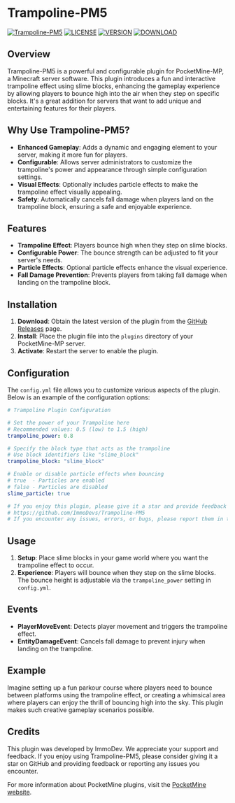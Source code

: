 # Trampoline-PM5

[![Trampoline-PM5](https://img.shields.io/badge/Trampoline_PM5-v2.0.0-brightgreen.svg)](https://github.com/ImmoDevs/Trampoline-PM5)
[![LICENSE](https://img.shields.io/badge/license-MIT-blue.svg)](LICENSE)
[![VERSION](https://img.shields.io/badge/version-2.0.0-green.svg)](https://semver.org)
[![DOWNLOAD](https://img.shields.io/github/downloads/ImmoDevs/Trampoline-PM5/latest/total?sort=semver)](https://github.com/ImmoDevs/Trampoline-PM5/releases/tag/v2.0.0)

## Overview

Trampoline-PM5 is a powerful and configurable plugin for PocketMine-MP, a Minecraft server software. This plugin introduces a fun and interactive trampoline effect using slime blocks, enhancing the gameplay experience by allowing players to bounce high into the air when they step on specific blocks. It's a great addition for servers that want to add unique and entertaining features for their players.

## Why Use Trampoline-PM5?

- **Enhanced Gameplay**: Adds a dynamic and engaging element to your server, making it more fun for players.
- **Configurable**: Allows server administrators to customize the trampoline's power and appearance through simple configuration settings.
- **Visual Effects**: Optionally includes particle effects to make the trampoline effect visually appealing.
- **Safety**: Automatically cancels fall damage when players land on the trampoline block, ensuring a safe and enjoyable experience.

## Features

- **Trampoline Effect**: Players bounce high when they step on slime blocks.
- **Configurable Power**: The bounce strength can be adjusted to fit your server's needs.
- **Particle Effects**: Optional particle effects enhance the visual experience.
- **Fall Damage Prevention**: Prevents players from taking fall damage when landing on the trampoline block.

## Installation

1. **Download**: Obtain the latest version of the plugin from the [GitHub Releases](https://github.com/ImmoDevs/Trampoline-PM5/releases) page.
2. **Install**: Place the plugin file into the `plugins` directory of your PocketMine-MP server.
3. **Activate**: Restart the server to enable the plugin.

## Configuration

The `config.yml` file allows you to customize various aspects of the plugin. Below is an example of the configuration options:

```yaml
# Trampoline Plugin Configuration

# Set the power of your Trampoline here
# Recommended values: 0.5 (low) to 1.5 (high)
trampoline_power: 0.8

# Specify the block type that acts as the trampoline
# Use block identifiers like "slime_block"
trampoline_block: "slime_block"

# Enable or disable particle effects when bouncing
# true  - Particles are enabled
# false - Particles are disabled
slime_particle: true

# If you enjoy this plugin, please give it a star and provide feedback on GitHub:
# https://github.com/ImmoDevs/Trampoline-PM5
# If you encounter any issues, errors, or bugs, please report them in the Issues section on GitHub.
```

## Usage

1. **Setup**: Place slime blocks in your game world where you want the trampoline effect to occur.
2. **Experience**: Players will bounce when they step on the slime blocks. The bounce height is adjustable via the `trampoline_power` setting in `config.yml`.

## Events

- **PlayerMoveEvent**: Detects player movement and triggers the trampoline effect.
- **EntityDamageEvent**: Cancels fall damage to prevent injury when landing on the trampoline.

## Example

Imagine setting up a fun parkour course where players need to bounce between platforms using the trampoline effect, or creating a whimsical area where players can enjoy the thrill of bouncing high into the sky. This plugin makes such creative gameplay scenarios possible.

## Credits

This plugin was developed by ImmoDev. We appreciate your support and feedback. If you enjoy using Trampoline-PM5, please consider giving it a star on GitHub and providing feedback or reporting any issues you encounter.

For more information about PocketMine plugins, visit the [PocketMine website](https://doc.pmmp.io/en/rtfd/).
